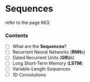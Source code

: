 # Sequences 

refer to the page 663. 



### Contents 

- [ ] What are the **Sequences**? 
- [ ] Recurrent Neural Networks (**RNN**s)
- [ ] Gated Recurrent Units (**GRU**s)
- [ ] Long Short-Term Memory (**LSTM**)
- [ ] Variable-Length Sequences 
- [ ] 1D Convolutions 